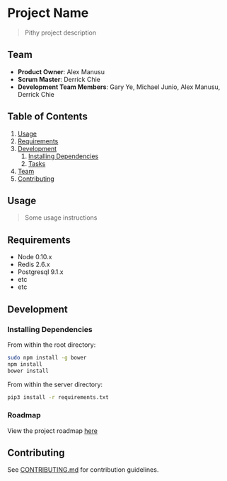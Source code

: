 # Project Name

> Pithy project description

## Team

  - __Product Owner__: Alex Manusu
  - __Scrum Master__: Derrick Chie
  - __Development Team Members__: Gary Ye, Michael Junio, Alex Manusu, Derrick Chie

## Table of Contents

1. [Usage](#Usage)
1. [Requirements](#requirements)
1. [Development](#development)
    1. [Installing Dependencies](#installing-dependencies)
    1. [Tasks](#tasks)
1. [Team](#team)
1. [Contributing](#contributing)

## Usage

> Some usage instructions

## Requirements

- Node 0.10.x
- Redis 2.6.x
- Postgresql 9.1.x
- etc
- etc

## Development

### Installing Dependencies

From within the root directory:

```sh
sudo npm install -g bower
npm install
bower install
```

From within the server directory:

```sh
pip3 install -r requirements.txt
```

### Roadmap

View the project roadmap [here](LINK_TO_PROJECT_ISSUES)


## Contributing

See [CONTRIBUTING.md](CONTRIBUTING.md) for contribution guidelines.
